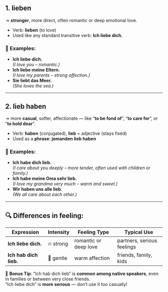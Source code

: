 ## 1. lieben

→ **stronger**, more direct, often romantic or deep emotional love.
- Verb: **lieben** (to love)
- Used like any standard transitive verb: **Ich liebe dich.**

### 🧠 Examples:

- **Ich liebe dich.**  
    _(I love you – romantic.)_
- **Ich liebe meine Eltern.**  
    _(I love my parents – strong affection.)_
- **Sie liebt das Meer.**  
    _(She loves the sea.)_

---

## 2. lieb haben

→ more **casual**, softer, affectionate — like “**to be fond of**”, “**to care for**”, or “**to hold dear**”.
- Verb: **haben** (conjugated), **lieb** = adjective (stays fixed)
- Used as a **phrase**: **jemanden lieb haben**

### 🧠 Examples:

- **Ich habe dich lieb.**  
    _(I care about you deeply – more tender, often used with children or family.)_
- **Ich habe meine Oma sehr lieb.**  
    _(I love my grandma very much – warm and sweet.)_
- **Wir haben uns alle lieb.**  
    _(We all care about each other.)_

---

## 🔍 Differences in feeling:

|Expression|Intensity|Feeling Type|Typical Use|
|---|---|---|---|
|**Ich liebe dich.**|🔥 strong|romantic or deep love|partners, serious feelings|
|**Ich hab dich lieb.**|💛 gentle|warm affection|friends, family, kids|

🧠 **Bonus Tip**: “Ich hab dich lieb” is **common among native speakers**, even in families or between very close friends.  
“Ich liebe dich” is **more serious** — don’t use it too casually!